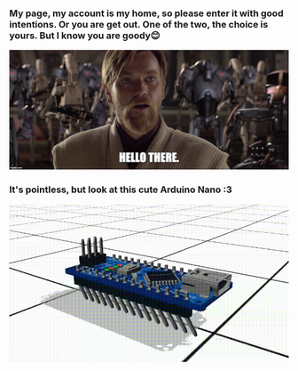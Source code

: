 ### My page, my account is my home, so please enter it with good intentions. Or you are get out. One of the two, the choice is yours. But I know you are goody😊
![Alt text](docs/hello_there.jpg)
### It's pointless, but look at this cute Arduino Nano :3
![Alt text](docs/for_gh.gif)
